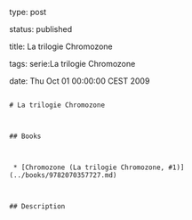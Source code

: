 type: post
status: published
title: La trilogie Chromozone
tags: serie:La trilogie Chromozone
date: Thu Oct 01 00:00:00 CEST 2009
~~~~~~
# La trilogie Chromozone

## Books

 * [Chromozone (La trilogie Chromozone, #1)](../books/9782070357727.md)

## Description
